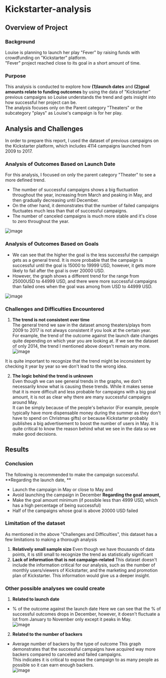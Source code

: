 # Kickstarter-analysis
## Overview of Project
### Background
Louise is planning to launch her play "Fever" by raising funds with crowdfunding on "Kickstarter" platform.  
"Fever" project reached close to its goal in a short amount of time.
### Purpose
This analysis is conducted to explore how **(1)launch dates** and **(2)goal amounts relate to funding outcomes** by using the data of "Kickstarter" previous campaigns so Louise understands the trend and gets insight into how successful her project can be.  
The analysis focuses only on the Parent category "Theaters" or the subcategory "plays" as Louise's campaign is for her play.

## Analysis and Challenges
In order to prepare this report, I used the dataset of previous campaigns on the Kickstarter platform, which includes 4114 campaigns launched from 2009 to 2017.

### Analysis of Outcomes Based on Launch Date
For this analysis, I focused on only the parent category "Theater" to see a more defined trend.

* The number of successful campaigns shows a big fluctuation throughout the year, increasing from March and peaking in May, and then gradually decreasing until December.
* On the other hand, it demonstrates that the number of failed campaigns fluctuates much less than that of successful campaigns.
* The number of canceled campaigns is much more stable and it's close to zero throughout the year.

![image](https://user-images.githubusercontent.com/99149443/161326610-6095dc92-fbae-43cd-978e-b1061914db35.png)

### Analysis of Outcomes Based on Goals
* We can see that the higher the goal is the less successful the campaign gets as a general trend. It is more probable that the campaign is successful until the goal is 15000 to 19999 USD, however, it gets more likely to fail after the goal is over 20000 USD. 
* However, the graph shows a different trend for the range from 25000USD to 44999 USD, and there were more successful campaigns than failed ones when the goal was among from USD to 44999 USD.

![image](https://user-images.githubusercontent.com/99149443/161326691-c33ffc65-8f46-4837-a82a-75994aa68d55.png)

### Challenges and Difficulties Encountered
1. **The trend is not consistent over time**  
The general trend we saw in the dataset among theaters/plays from 2009 to 2017 is not always consistent if you look at the certain year.  
For example, the trend of the outcome against the launch date changes quite depending on which year you are looking at. If we see the dataset of only 2014, the trend I mentioned above doesn't remain any more.  
![image](https://user-images.githubusercontent.com/99149443/161326788-02201904-7adb-41ce-a968-80ab6742aedd.png)

It is quite important to recognize that the trend might be inconsistent by checking it year by year so we don't lead to the wrong idea.

2. **The logic behind the trend is unknown**   
Even though we can see general trends in the graphs, we don't necessarily know what is causing these trends. 
While it makes sense that it is more difficult and less probable for campaigns with a big goal amount, it is not as clear why there are many successful campaigns around May.  
It can be simply because of the people's behavior (For example, people typically have more dispensable money during the summer as they don't have to spend on Christmas gifts) or because Kickstarter probably publishes a big advertisement to boost the number of users in May.
It is quite critical to know the reason behind what we see in the data so we make good decisions.


## Results
### Conclusion
The following is recommended to make the campaign successful.
**Regarding the launch date, **
* Launch the campaign in May or close to May and 
* Avoid launching the campaign in December
**Regarding the goal amount,**
* Make the goal amount minimum (if possible less than 4999 USD, which has a high percentage of being successful)
* Half of the campaigns whose goal is above 20000 USD failed
### Limitation of the dataset
As mentioned in the above "Challenges and Difficulties", this dataset has a few limitations to making a thorough analysis
1. **Relatively small sample size**
Even though we have thousands of data points, it is still small to recognize the trend as statistically significant
2. **Lack of information that is not campaign-related**
This dataset doesn't include the information critical for our analysis, such as the number of monthly users/viewers of Kickstarter, and the marketing and promotion plan of Kickstarter. This information would give us a deeper insight.

### Other possible analyses we could create
1. **Related to launch date**
* % of the outcome against the launch date
Here we can see that the % of successful outcomes drops in December, however, it doesn't fluctuate a lot from January to November only except it peaks in May.  
![image](https://user-images.githubusercontent.com/99149443/161326831-18ea6f6c-bd3f-4b54-adeb-58ec6f313c10.png)


2. **Related to the number of backers**
* Average number of backers by the type of outcome
This graph demonstrates that the successful campaigns have acquired way more backers compared to canceled and failed campaigns.  
This indicates it is critical to expose the campaign to as many people as possible so it can earn enough backers.  
![image](https://user-images.githubusercontent.com/99149443/161326848-606ac53b-4b83-4e48-b23e-f920aaee1191.png)

